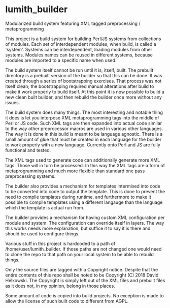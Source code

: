 # lumith_builder
Modularized build system featuring XML tagged preprocessing / metaprogramming

This project is a build system for building Perl/JS systems from collections of modules.
Each set of interdependent modules, when build, is called a 'system'. Systems can be interdependent,
loading modules from other systems. Modules names can be reused in different systems, because modules
are imported to a specific name when used.

The build system itself cannot be run until it is, itself, built. The prebuilt directory is a
prebuilt version of the builder so that this can be done. It was created through a series of bootstrapping
exercises. That process was not itself clean; the bootstrapping required manual alterations after build
to make it work properly to build itself. At this point it is now possible to build a new clean built
builder, and then rebuild the builder once more without any issues.

The build system does many things. The most interesting and notable thing it does is let you interpose
XML metaprogramming tags into the middle of Perl or JS code. Such XML tags are then expanded into actual
code similar to the way other preprocessor macros are used in various other languages. The way it is done
in this build is meant to be language agnostic. There is a small amount of glue that must be created
in each language for the builder to work properly with a new language. Currently onto Perl and JS are
fully functional and tested.

The XML tags used to generate code can additionally generate more XML tags. Those will in turn be processed.
In this way the XML tags are a form of metaprogramming and much more flexible than standard one pass
preprocessing systems.

The builder also provides a mechanism for templates intermixed into code to be converted into code to
output the template. This is done to prevent the need to compile templates during runtime, and furthermore
to make it possible to compile templates using a different langauge than the language which the template
is actual run from.

The builder provides a mechanism for having custom XML configuration per module and system. The configuration
can override itself in layers. The way this works needs more explanation, but suffice it to say it is there
and should be used to configure things.

Various stuff in this project is hardcoded to a path of /home/user/lumith_builder. If those paths are not
changed one would need to clone the repo to that path on your local system to be able to rebuild things.

Only the source files are tagged with a Copyright notice. Despite that the entire contents of this repo shall
be noted to be Copyright (C) 2018 David Helkowski. The Copyright is simply left out of the XML files and
prebuilt files as it does not, in my opinion, belong in those places.

Some amount of code is copied into build projects. No exception is made to allow the license of such built
code to different from AGPL.

